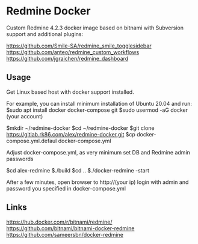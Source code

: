 # Redmine Docker

Custom Redmine 4.2.3 docker image based on bitnami with Subversion support and additional plugins:

https://github.com/Smile-SA/redmine_smile_togglesidebar
https://github.com/anteo/redmine_custom_workflows
https://github.com/jgraichen/redmine_dashboard

## Usage

Get Linux based host with docker support installed.

For example, you can install minimum installation of Ubuntu 20.04 and run:
$sudo apt install docker docker-compose git
$sudo usermod -aG docker (your account)


$mkdir ~/redmine-docker
$cd ~/redmine-docker
$git clone https://gitlab.rk86.com/alex/redmine-docker.git
$cp docker-compose.yml.defaul docker-compose.yml

Adjust docker-compose.yml, as very minimum set DB and Redmine admin passwords 

$cd alex-redmine
$./build
$cd ..
$./docker-redmine -start

After a few minutes, open browser to http://(your ip)
login with admin and password you specified in docker-compose.yml

## Links
https://hub.docker.com/r/bitnami/redmine/
https://github.com/bitnami/bitnami-docker-redmine
https://github.com/sameersbn/docker-redmine
